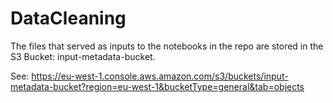 # DataCleaning

The files that served as inputs to the notebooks in the repo are stored in the S3 Bucket: input-metadata-bucket.

See: https://eu-west-1.console.aws.amazon.com/s3/buckets/input-metadata-bucket?region=eu-west-1&bucketType=general&tab=objects
